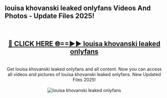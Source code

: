 <h2>louisa khovanski leaked onlyfans Videos And Photos - Update Files 2025!</h2>
<br>
<div align="center">
<h2><a href="https://linkcuts.com/hfmhzwbr" rel="nofollow">🔴 CLICK HERE 🌐==►► louisa khovanski leaked onlyfans</a></h2>
<br>
Get louisa khovanski leaked onlyfans and all content. Now you can access all videos and pictures of louisa khovanski leaked onlyfans. New Updated Files 2025!
<br>
<br>
<a href="https://linkcuts.com/hfmhzwbr" rel="nofollow" data-target="animated-image.originalLink"><img src="https://i.ibb.co.com/WyWwxjT/player-gif2.gif" alt="louisa khovanski leaked onlyfans" style="max-width: 100%; display: inline-block;" data-target="animated-image.originalImage"></a>
</div>
<br>